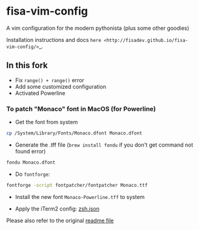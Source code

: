 fisa-vim-config
===============

A vim configuration for the modern pythonista (plus some other goodies)

Installation instructions and docs `here <http://fisadev.github.io/fisa-vim-config/>`_.

## In this fork

- Fix `range() + range()` error
- Add some customized configuration
- Activated Powerline

### To patch "Monaco" font in MacOS (for Powerline)

- Get the font from system

```bash
cp /System/Library/Fonts/Monaco.dfont Monaco.dfont
```

- Generate the .tff file (`brew install fondu` if you don't get command not found error)

```bash
fondu Monaco.dfont
```

- Do `fontforge`:

```bash
fontforge -script fontpatcher/fontpatcher Monaco.ttf
```

- Install the new font `Monaco-Powerline.tff` to system

- Apply the iTerm2 config: [zsh.json](./zsh.json)

Please also refer to the original [readme file](./fontpatcher/README.rst)

